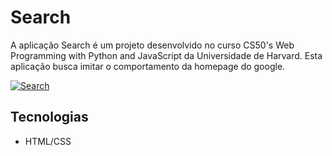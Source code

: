# Search
A aplicação Search é um projeto desenvolvido no curso CS50's Web Programming with Python and JavaScript da Universidade de Harvard. Esta aplicação busca imitar o comportamento da homepage do google.

[![Search](https://img.youtube.com/vi/OErpBszpSXc/maxresdefault.jpg)](https://youtu.be/OErpBszpSXc)

## Tecnologias
* HTML/CSS


